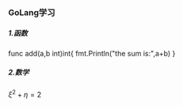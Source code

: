 ### GoLang学习
##### 1.函数

func add(a,b int)int{
	fmt.Println("the sum is:",a+b)
}

##### 2.数学

$\xi^2+\eta=2$